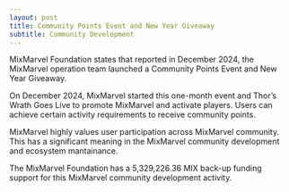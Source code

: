 ```yaml
---
layout: post
title: Community Points Event and New Year Giveaway
subtitle: Community Development 
---
```


MixMarvel Foundation states that reported in December 2024, the MixMarvel operation team launched a Community Points Event and New Year Giveaway.

On December 2024, MixMarvel started this one-month event and Thor’s Wrath Goes Live to promote MixMarvel and activate players. Users can achieve certain activity requirements to receive community points. 

MixMarvel highly values user participation across MixMarvel community. This has a significant meaning in the MixMarvel community development and ecosystem mantainance. 

The MixMarvel Foundation has a 5,329,226.36 MIX back-up funding support for this MixMarvel community development activity. 
